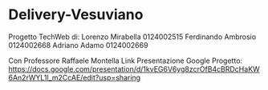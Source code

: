 # Delivery-Vesuviano
Progetto TechWeb di:
Lorenzo Mirabella    0124002515
Ferdinando Ambrosio  0124002668
Adriano Adamo        0124002669

Con Professore Raffaele Montella
Link Presentazione Google Progetto: https://docs.google.com/presentation/d/1kvEG6V6yg8zcrOfB4cBRDcHaKW6An2rWYL1l_m2CcAE/edit?usp=sharing
